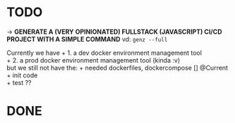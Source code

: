# TODO
-> **GENERATE A (VERY OPINIONATED) FULLSTACK (JAVASCRIPT) CI/CD PROJECT
    WITH A SIMPLE COMMAND** 
    vd: `genz --full ` 

Currently we have 
    + 1. a dev docker environment management tool  
    + 2. a prod docker environment management tool (kinda :v)  
    but we still not have the:
        + needed dockerfiles, dockercompose [] @Current 
        + init code  
        + test ?? 


# DONE 
